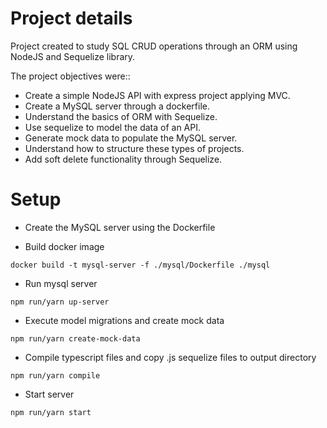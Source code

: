 # Project details

Project created to study SQL CRUD operations through an ORM using NodeJS and Sequelize library.

The project objectives were::

- Create a simple NodeJS API with express project applying MVC.
- Create a MySQL server through a dockerfile.
- Understand the basics of ORM with Sequelize.
- Use sequelize to model the data of an API.
- Generate mock data to populate the MySQL server.
- Understand how to structure these types of projects.
- Add soft delete functionality through Sequelize.

# Setup

- Create the MySQL server using the Dockerfile

- Build docker image

```
docker build -t mysql-server -f ./mysql/Dockerfile ./mysql
```

- Run mysql server

```
npm run/yarn up-server
```

- Execute model migrations and create mock data

```
npm run/yarn create-mock-data
```

- Compile typescript files and copy .js sequelize files to output directory

```
npm run/yarn compile
```

- Start server

```
npm run/yarn start
```
